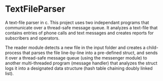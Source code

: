 # TextFileParser
A text-file parser in c.
This project uses two independant programs that communicate over a thread-safe message queue.
It analyzes a text-file that contains entries of phone calls and text messages and creates reports for subscribers and operators.

The reader module detects a new file in the input folder and creates a child-process that parses the file line-by-line
into a pre-defined struct, and sends it over a thread-safe message queue (using the messenger module) to another 
multi-threaded program (message handler) that analyzes the struct logs it into a designated data structure (hash table chaining doubly linked list).


